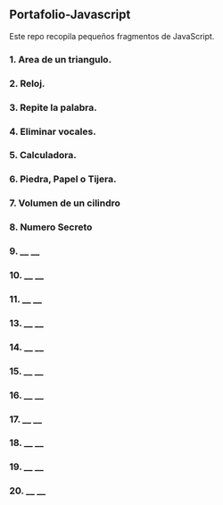 ## **Portafolio-Javascript**
Este repo recopila pequeños fragmentos de JavaScript.  

### 1. __Area de un triangulo.__
### 2. __Reloj.__
### 3. __Repite la palabra.__
### 4. __Eliminar vocales.__
### 5. __Calculadora.__
### 6. __Piedra, Papel o Tijera.__
### 7. __Volumen de un cilindro__
### 8. __Numero Secreto__
### 9. __ __
### 10. __ __
### 11. __ __
### 13. __ __
### 14. __ __
### 15. __ __
### 16. __ __
### 17. __ __
### 18. __ __
### 19. __ __
### 20. __ __
